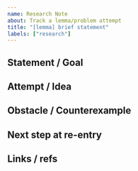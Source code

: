 ```yaml
---
name: Research Note
about: Track a lemma/problem attempt
title: "[lemma] brief statement"
labels: ["research"]
---
```


**Statement / Goal**
-

**Attempt / Idea**
-

**Obstacle / Counterexample**
-

**Next step at re-entry**
-

**Links / refs**
-
